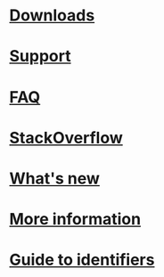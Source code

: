 # [Downloads](../resources-tools-downloads.md)
# [Support](../resources-support.md)
# [FAQ](../resources-bot-framework-faq.md)
# [StackOverflow](http://stackoverflow.com/questions/tagged/botframework)
# [What's new](../whats-new.md)
# [More information](../resources-design-develop-contributions.md)
# [Guide to identifiers](../resources-identifiers-guide.md)
<!--## [Tools](~/resources/tools.md)-->